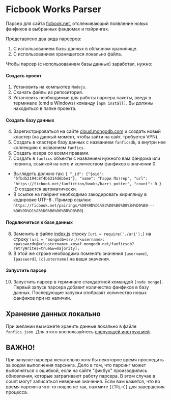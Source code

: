 # Ficbook Works Parser

Парсер для сайта [ficbook.net](https://ficbook.net), отслеживающий появление новых фанфиков в выбранных фандомах и
пэйрингах. 

Представлено два вида парсеров:
1) С использованием базы данных в облачном хранилище.
2) С использованием хранящегося локально файла.

Чтобы парсер (с использованием базы данных) заработал, нужно:

#### Создать проект

1. Установить на компьютер `Nodejs`.
2. Скачать файлы из репозитория.
3. Установить необходимые для работы парсера пакеты, введя в терминале (cmd в Windows) команду `[npm install]`. Вы
   должны находиться в папке проекта.

#### Создать базу данных

4. Зарегистрироваться на сайте [cloud.mongodb.com](https://cloud.mongodb.com/) и создать новый кластер (на данный момент, чтобы зайти на сайт, требуется VPN).
5. Создать в кластере базу данных с названием `fanficsdb`, а внутри нее коллекцию с названием `fanfics`.
6. Создать юзера со всеми правами.
7. Создать в `fanfics` объекты c названием нужного вам фэндома или пэринга, ссылкой на него и количеством фанфиков в
   значении 0.

* Выглядеть должно
  так: `{ "_id": {"$oid": "5fbd52194c8f4b6314d6b5e1"}, "name": "Гарри Поттер", "url": "https://ficbook.net/fanfiction/books/harri_potter", "count": 0 }`.
  ID создается автоматически.
* В ссылке на пэйринг необходимо закодировать кириллицу в кодировке UTF-8 . Пример
  ссылки: `https://ficbook.net/pairings/%D0%9D%D1%83%D0%B0%D0%B4%D0%B0---%D0%9D%D1%83%D0%B0%D0%BB%D0%B0`).

#### Подключиться к базе данных

8. Заменить в файле [index.js](../mongo.js) строку `[uri = require('./uri');]` на
   строку `[uri = 'mongodb+srv://<username>:<password>@<clustername>.xmsaf.mongodb.net/fanficsdb?retryWrites=true&w=majority];`
9. В этой же строке необходимо поменять значения `[username]`, `[password]`, `[clustername]` на ваши значения.

#### Запустить парсер

10. Запустить парсер в терминале стандартной командой `[node mongo]`. Первый запуск парсера добавит количество фанфиков
    в базу данных. Последующие запуски отобразят количество новых фанфиков при их наличии.

## Хранение данных локально

При желании вы можете хранить данные локально в файле `fanfics.json`. 
Для этого воспользуйтесь [следующей инструкцией](local/README.md).

## ВАЖНО!

При запуске парсера желательно хотя бы некоторое время проследить за ходом выполнения парсинга. Дело в том, что парсинг
может выполняться с ошибкой, если на сайте "фикбук" производились обновления, которые затрагивают работу парсера. В этом
случае в count могут записаться неверные значения. Если вам кажется, что во время парсинга что-то пошло не так,
нажмите `[CTRL+C]` для завершения процесса.
